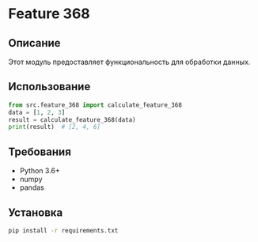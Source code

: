 # Feature 368
## Описание
Этот модуль предоставляет функциональность для обработки данных.
## Использование
```python
from src.feature_368 import calculate_feature_368
data = [1, 2, 3]
result = calculate_feature_368(data)
print(result)  # [2, 4, 6]
```
## Требования
- Python 3.6+
- numpy
- pandas
## Установка
```bash
pip install -r requirements.txt
```